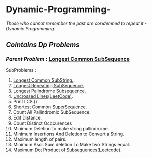 # Dynamic-Programming-
*Those who cannot remember the past are condemned to repeat it* - *Dynamic Programming*
## *Cointains Dp Problems*
### *Parent Problem* : [Longest Common SubSequence](https://github.com/sahilshirodkar1630/Dynamic-Programming-/blob/main/Dynamic%20Programming/src/DP/LongestCommonSubsequence.java)
SubProblems :

1. [Longest Common SubString.](https://github.com/sahilshirodkar1630/Dynamic-Programming-/blob/main/Dynamic%20Programming/src/DP/LongestCommonSubstring.java).
2. [Longest Repeating SubSequence.](https://github.com/sahilshirodkar1630/Dynamic-Programming-/blob/main/Dynamic%20Programming/src/DP/LongestRepeatingSubsequence.java)
3. [Longest Palindrome Subsequence.](https://github.com/sahilshirodkar1630/Dynamic-Programming-/blob/main/Dynamic%20Programming/src/DP/LongestPalindromeSubsequence.java)
4. [Uncrossed Lines(LeetCode)](https://github.com/sahilshirodkar1630/Dynamic-Programming-/blob/main/Dynamic%20Programming/src/DP/UncrossedLines_1035.java).
5. Print LCS.()
6. Shortest Common SuperSequence.
7. Count All Pallindromic SubSequence.
8. Edit Distance.
9. Count Distinct Occcurences
10. Minimum Deletion to make string pallindrome.
11. Minimum Insertions And Deletion to Convert a String.
12. Maximum length of pairs.
13. Minimum Ascii Sum deletion To Make two Strings equal.
14. Maximum Dot Product of Subsequences(Leetcode).

